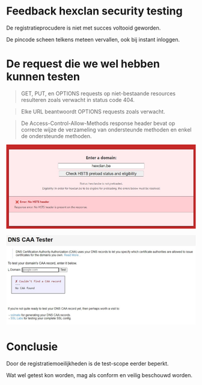 # Feedback hexclan security testing

De registratieprocudere is niet met succes voltooid geworden.

 De pincode scheen telkens meteen vervallen, ook bij instant inloggen.

# De request die we wel hebben kunnen testen

> GET, PUT, en OPTIONS requests op niet-bestaande resources resulteren zoals verwacht in status code 404.

> Elke URL beantwoordt OPTIONS requests zoals verwacht.

> De Access-Control-Allow-Methods response header bevat op correcte wijze de verzameling van ondersteunde methoden 
en enkel de ondersteunde methoden.

![HSTS](https://github.com/dmtwood/pizzeria/blob/main/hexcan_hsts.jpg)

![DNS](https://github.com/dmtwood/pizzeria/blob/main/hexclan_dns.jpg)
# Conclusie
 Door de registratiemoeilijkheden is de test-scope eerder beperkt. 
 
 Wat wel getest kon worden, mag als conform en veilig beschouwd worden.
